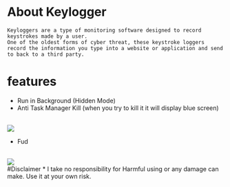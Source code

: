 
# About Keylogger
```
Keyloggers are a type of monitoring software designed to record keystrokes made by a user.
One of the oldest forms of cyber threat, these keystroke loggers 
record the information you type into a website or application and send to back to a third party.

```
# features
* Run in Background (Hidden Mode)
* Anti Task Manager Kill (when you try to kill it it will display blue screen)
<br>
<img src="https://github.com/walczy/Skinjbir/blob/main/r2.jpg"></img>
<br>

* Fud

<br>
<img src="https://github.com/walczy/Skinjbir/blob/main/r1.JPG"></img>
<br>
#Disclaimer
* I take no responsibility for Harmful using or any damage can make. Use it at your own risk.

